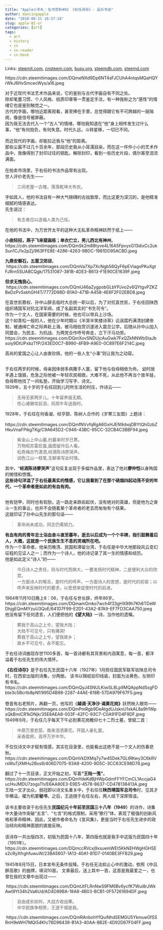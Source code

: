 ```yaml
---
title: "Apple小手札：名书赏析#02 《右任诗存》- 品乐书会"
author: dancingapple
date: "2018-08-11 10:37:18"
slug: apple-02-or
categories: [art]
tags: 
  - art
  - history
  - cn
  - cn-reader
  - cn-book
---
```


Links: [steemit.com](https://steemit.com/art/@dancingapple/apple-02-or), [cnsteem.com](https://cnsteem.com/art/@dancingapple/apple-02-or), [busy.org](https://busy.org/art/@dancingapple/apple-02-or), [steemdb.com](https://steemdb.com/art/@dancingapple/apple-02-or), [steemd.com](https://steemd.com/art/@dancingapple/apple-02-or)

<html>
<p>https://cdn.steemitimages.com/DQmeNXd9Dp6NT4sFJCUhA4ntqsMQaHQYrWkJ6HvSmcecWys/a16.jpeg</p>
<p>对于近现代书法艺术作品来说，它的鉴别与古代字画自有不同之处。<br>
除却笔墨习惯、个人风格、纸质印章等一贯鉴定手法，有一种我称之为“感性”的情绪它也是鉴别触觉之一。<br>
古代的字画，哪怕近距离观看，甚至捧在手里，总觉得跟它有不可跨越的一层隔阂，像是信号被屏蔽。<br>
因为我无法去代入一个“古人”的情绪，哪怕我知道在“他”身上相传发生过什么事，“他”有何抱负，有何失意。时代久远，斗转星移，一切已不同。<br>
<br>
而近现代的字画，却能拉近我与“他”的距离。<br>
那些尘嚣不过几十百余年，那段历史我从小耳濡目染，而在这一件件小小的艺术作品中，我像得到了封印过往的钥匙，解除封印，看到一些历史片段，偶尔甚至泪流满面。<br>
<br>
在拍卖市场里，于右任的书法作品常有出现。<br>
世人评价老先生——&nbsp;</p>
<blockquote>三间老屋一古槐，落落乾坤大布衣。&nbsp;</blockquote>
<p>字如其人，他的书法自有一种大气磅礴的古拙敦厚，而比这更为深沉的，是他精准细腻的情感表达。<br>
先生说过：</p>
<blockquote>有志者应以造福人类为己任。</blockquote>
<p>在他的书法中，为万世开太平的这种大无私革命精神跃然于纸上——&nbsp;</p>
<p><strong>小曲轻招，燕子飞来窥画栋；单衣伫立，男儿西北有神州</strong>。<br>
https://cdn.steemitimages.com/DQmSk2m88tyve4L16A5FpvyxG13dixCc2ukSun1CJ1x2pZj/963FFE8E-4286-4263-9BDC-1981DD95ACBD.jpeg&nbsp;</p>
<p><strong>九鼎安磐石，五雲卫郊邱</strong>。<br>
&nbsp;https://cdn.steemitimages.com/DQmVa7Xp7XcNgb56QyF6pEViagxPKuXgtFJRrn5SUA8CQgk/17531087-381B-4DE3-B613-F1E90CE1639F.jpeg&nbsp;</p>
<p><strong>但求无愧我心</strong>。<br>
&nbsp;https://cdn.steemitimages.com/DQmU46aZygpobGLbYPJvo2v6QYtgvPZKZBeDzPvSskhGH4T/7772D98D-B1A0-471B-A458-4E6F2F02EBD8.jpeg&nbsp;</p>
<p>在袁世凯篡权、孙中山辞去临时大总统一职以后，为了对抗袁世凯，于右任回陕西组织靖国军对抗北洋军阀，成了名副其实的“书生司令”。<br>
作为一个文人，在国家需要的时候，他也可以带兵上沙场。<br>
这个如青松一般的人，他在少年时期以《半哭半笑楼诗草》讥讽腐朽满清封建帝制，被通缉亡命之际奔赴上海，被马相伯赏识遂进入震旦公学。后随从孙中山加入同盟会，为民主、为抗战、为两党合作呼号奔走，立下汗马功劳。 &nbsp;&nbsp;<br>
https://cdn.steemitimages.com/DQmXovSNDUjcAuGwk7FxQZkNNWbStaJbsoiy9DtUPxbzTfP/243ED0C7-B990-4FB9-A9E0-0C897E6F214C.jpeg&nbsp;</p>
<p>高尚的爱国之心让人由衷钦佩，他的一些人生“小事”则让我为之动容。</p>
<p><br>
于右任两岁的时候，母亲因体弱多病撒手人寰，留下他与伯母相依为命。 幼时放羊遇上饿狼，危急之际他被一年轻农民相救，大难不死，从此他不再当个放羊娃，伯母帮他找了一间私塾，开始学习写字、诗文。<br>
1929年，五十岁的于右任回到儿时所生活的村庄，作诗云——&nbsp;</p>
<blockquote>无母无家两岁儿，十年留养报无期。<br>
伤心诸舅坟前泪，风雨牛车送我时。&nbsp;</blockquote>
<p>1928年，于右任在何香凝、经亨颐、陈树人合作的《岁寒三友图》上题诗：<br>
&nbsp; https://cdn.steemitimages.com/DQmfNVvfqRgA6GxHJEN9dxqDBYtQhGzbZHkuVnaFPikgTKg/C9A645D2-C946-43BC-95CC-32CB4C3BBF94.jpeg&nbsp;</p>
<blockquote>紫金山上中山墓,扫墓来时岁已寒。<br>
万物昭苏雷启蛰,画图留作后人看。<br>
松奇梅古竹潇洒,经酒陈诗廖哭声。<br>
润色江山一枝笔,无聊来写此时情。&nbsp;</blockquote>
<p>其中，“<strong>经酒陈诗廖哭声</strong>”这句反复出现于多幅作品里，表达了他对<strong>廖仲恺</strong>以身殉国的惋惜和愤慨。&nbsp;<br>
<strong>这些诗句洋溢了于右任最真实的情感，它让我看到了在那个硝烟四起动荡不安的年代，一个革命者是如此的有血有肉。</strong></p>
<p><br>
他有铠甲，同时也有软肋，这一路走来跌宕起伏，没有绝对的英雄，但是他为之奋斗一生的事业，也并不会随着某个革命者的老去而匆匆有个结果。<br>
这就印证了孙中山先生的那句话——</p>
<blockquote>革命尚未成功，同志仍需努力。</blockquote>
<p><strong>有血有肉的青年志士浴血奋斗直至暮年，逝去以后成为一个个丰碑，指引鼓舞着后人，大概，这就是一个民族生生不息的灵魂所在吧。</strong><br>
作为一个革命者，他亲历晚清、民国和滞留台湾，于右任是中华大地那段风云变幻征程的见证人之一；而作为一个诗人，他的诗记录了其一生的情感和经历。<br>
他是如此定义“诗人”的——</p>
<blockquote>今日诗人之责任，则与时代而俱大，一要发扬时代精神，二是便利大众的欣赏。<br>
一方面诗人的喉舌，是时代的呼声，一方面诗人的思想，是时代的前驱；以呼声来反映时代的要求，以思想来促使时代的前进。</blockquote>
<p>1964年11月10日晚上8：08，于右任与世长辞，终年86岁。<br>
https://cdn.steemitimages.com/DQmamGmko7wch4f33gHX99h7Kh6TDeWDhjgEQmMYzuU3QoE/641D7F99-E2D1-43A2-87A9-EF7FD3CAA750.jpeg<br>
他没有留下任何遗言，人们便把他的<strong>《望大陆》</strong>一诗，当作他的遗嘱。 &nbsp;&nbsp;</p>
<blockquote>葬我于高山之上兮，望我大陆； &nbsp;<br>
大陆不可见兮，只有痛哭! &nbsp;<br>
葬我于高山之上兮，望我故乡； &nbsp;<br>
故乡不可见兮，永不能忘。 &nbsp;&nbsp;</blockquote>
<p>于右任诗词曲现存世1100多首，每一首诗都有其背景和内涵寓意，每一首，都洋溢着于右任先生的伟大情怀。</p>
<p><strong>《右任诗存》</strong>是于右任先生民国十六年（1927年）1月担任国民军联军驻陕总司令时，在西安出版的诗集，分两册。 该书以锦纸铅印线装，封面为淡黄色，左侧印有书名。<br>
https://cdn.steemitimages.com/DQmQyJ4SNULKiwSL8Lp9MQAppNdSsgFDbte3c5Bcrtb8pNf/995D4B98-2287-44AE-818B-57DA979F67F5.jpeg<br>
<br>
卷首有右老照片，再翻一页，他写的《<strong>越调·天净沙·谒黄花岗》</strong>跃然映入眼帘——<br>
https://cdn.steemitimages.com/DQmPmRgb9DeAtgdUJsknU1xkAL8a9h1WpsQkBmiCR1kDNjk/35E8AEA8-003F-42FC-93C7-C0A91FD4F9DF.jpeg<br>
1949年9月，于右任几乎每天下午必到黄花岗瞻仰七十二烈士墓，曾赋二首： &nbsp;&nbsp;</p>
<blockquote>中原万里悲笳，南来泪洒黄花。开国人豪礼罢。<br>
采香盈把，高呼万岁中华。 &nbsp;&nbsp;</blockquote>
<p>不仅仅诗文中才赋有情感，其实在目录里，也能看出这绝不是一个文人的伤春悲秋。 &nbsp;<br>
https://cdn.steemitimages.com/DQmVkDXMq7y7w45Dek7GLtRKwy3C6kRVrsWuTjXMHu2Bxs9/406D7075-93A8-4200-9D5C-3CC63CE98D78.jpeg&nbsp;</p>
<p>翻过了十一页目录，正文开始之初，写着<strong>“王陆一笺”</strong>。<br>
https://cdn.steemitimages.com/DQmYdeKdBjHWpGdmFFYFCmCL1AccjaG4ucHvJMDU7zogsTh/E6AA80E3-E9E5-4578-8637-CD478138413A.jpeg<br>
王陆一文才出众，弱冠即以诗文名重关中，于右任任<strong>陕西靖国军总司令</strong>时，见其才华横溢，擢为机要<strong>秘书</strong>，之后，王追随于右任左右，两人结下深厚情谊。 &nbsp;&nbsp;<br>
<br>
该书主要收录于右任先生<strong>民国纪元十年前至民国三十八年（1949）</strong>的诗作，诗集中大量诗作突破“五言”、“七言”的格式限制，采用“歌行”体，表现了极强的创新风格和革命精神，因此，又被作者命名为《变风集》，更是当时于右任先生进步的政治倾向和精神面貌的直接反映。<br>
<br>
该诗存一共出版四次，初版为民国十八年，第四版也就是我手中这版为民国四十年（1951年）。 &nbsp;&nbsp;<br>
https://cdn.steemitimages.com/DQmccRVcxj9xsuemWEt5KkNEHWgHGHSEs2cRyXfrghfuwuW/23BA5607-1A13-40A1-B1D7-0140BE3FFB29.jpeg<br>
<br>
1945年8月15日，日本宣布无条件投降。于右任无法抑止心中的激动，依照《中吕<U+2022>醉高歌》的曲牌，填词10首。 文章最后，送上其中一首，这首是我最爱之一，也曾在我的文章中出现过——&nbsp;</p>
<p>&nbsp;https://cdn.steemitimages.com/DQmUtFLRnNwS9FM6Bv6ycfK7Wui8rJWkAwt9Yt34h2Va6Ud/AD4D89BA-18A8-4B03-BCB1-0F57261694DF.jpeg&nbsp;</p>
<blockquote>自由成长如何，大战方收战果。<br>
中华民族争相贺，王道干城是我。</blockquote>
<p>&nbsp;https://cdn.steemitimages.com/DQmRAnbohYfQuiNhdSEMGU5YkmueGfSSRnH9eWH7MQi54Kh/76D96439-B1A3-40AA-8B2E-4D92D67F04FF.jpeg &nbsp;</p>
</html>
